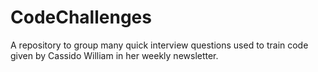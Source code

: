 # CodeChallenges
A repository to group many quick interview questions used to train code given by Cassido William in her weekly newsletter.
